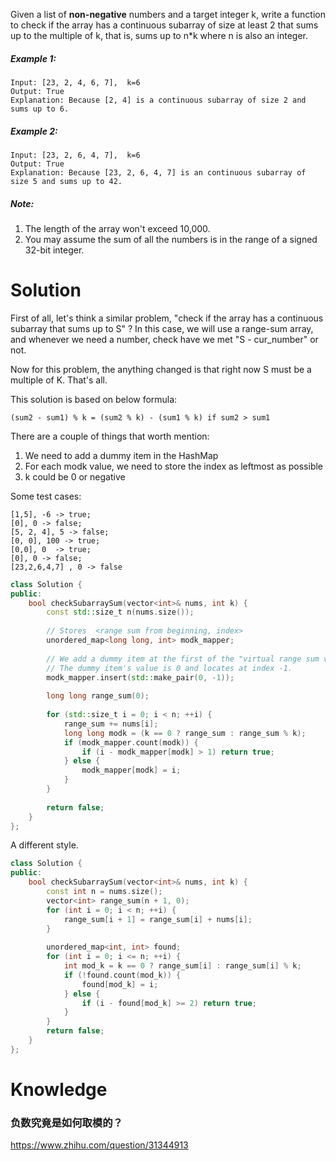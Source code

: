 Given a list of __non-negative__ numbers and a target integer k, write a function to check if the array has a continuous subarray of size at least 2 that sums up to the multiple of k, that is, sums up to n\*k where n is also an integer.

##### Example 1:

```
Input: [23, 2, 4, 6, 7],  k=6
Output: True
Explanation: Because [2, 4] is a continuous subarray of size 2 and sums up to 6.
```

##### Example 2:

```
Input: [23, 2, 6, 4, 7],  k=6
Output: True
Explanation: Because [23, 2, 6, 4, 7] is an continuous subarray of size 5 and sums up to 42.
```

##### Note:

1. The length of the array won't exceed 10,000.
2. You may assume the sum of all the numbers is in the range of a signed 32-bit integer.

# Solution

First of all, let's think a similar problem, "check if the array has a continuous subarray that sums up to S" ? In this case, we will use a range-sum array, and whenever we need a number, check have we met "S - cur_number" or not.

Now for this problem, the anything changed is that right now S must be a multiple of K. That's all.

This solution is based on below formula:

```
(sum2 - sum1) % k = (sum2 % k) - (sum1 % k) if sum2 > sum1
```

There are a couple of things that worth mention:

1. We need to add a dummy item in the HashMap
2. For each modk value, we need to store the index as leftmost as possible
3. k could be 0 or negative


Some test cases:

```
[1,5], -6 -> true;
[0], 0 -> false;
[5, 2, 4], 5 -> false;
[0, 0], 100 -> true;
[0,0], 0  -> true;
[0], 0 -> false;
[23,2,6,4,7] , 0 -> false
```

```cpp
class Solution {
public:
    bool checkSubarraySum(vector<int>& nums, int k) {
        const std::size_t n(nums.size());
        
        // Stores  <range sum from beginning, index> 
        unordered_map<long long, int> modk_mapper;
        
        // We add a dummy item at the first of the "virtual range sum vector".
        // The dummy item's value is 0 and locates at index -1.
        modk_mapper.insert(std::make_pair(0, -1));
        
        long long range_sum(0);
        
        for (std::size_t i = 0; i < n; ++i) {
            range_sum += nums[i];
            long long modk = (k == 0 ? range_sum : range_sum % k);
            if (modk_mapper.count(modk)) {
                if (i - modk_mapper[modk] > 1) return true;
            } else {
                modk_mapper[modk] = i;
            }
        }
        
        return false;
    }
};
```

A different style.

```cpp
class Solution {
public:
    bool checkSubarraySum(vector<int>& nums, int k) {
        const int n = nums.size();
        vector<int> range_sum(n + 1, 0);
        for (int i = 0; i < n; ++i) {
            range_sum[i + 1] = range_sum[i] + nums[i];
        }
        
        unordered_map<int, int> found;
        for (int i = 0; i <= n; ++i) {
            int mod_k = k == 0 ? range_sum[i] : range_sum[i] % k;
            if (!found.count(mod_k)) {
                found[mod_k] = i;
            } else {
                if (i - found[mod_k] >= 2) return true;
            }
        }
        return false;
    }
};
```

# Knowledge

### 负数究竟是如何取模的？

https://www.zhihu.com/question/31344913
